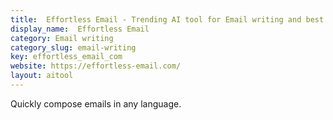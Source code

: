 ```yaml
---
title:  Effortless Email - Trending AI tool for Email writing and best alternatives
display_name:  Effortless Email
category: Email writing
category_slug: email-writing
key: effortless_email_com
website: https://effortless-email.com/
layout: aitool
---
```


Quickly compose emails in any language.
